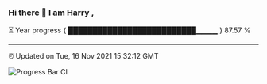### Hi there 👋 I am Harry , 

⏳ Year progress { ██████████████████████████▁▁▁▁ } 87.57 %

---

⏰ Updated on Tue, 16 Nov 2021 15:32:12 GMT

![Progress Bar CI](https://github.com/duykhang68/duykhang68/workflows/Progress%20Bar%20CI/badge.svg)
